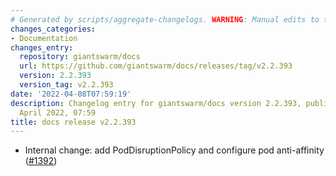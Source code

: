 ```yaml
---
# Generated by scripts/aggregate-changelogs. WARNING: Manual edits to this files will be overwritten.
changes_categories:
- Documentation
changes_entry:
  repository: giantswarm/docs
  url: https://github.com/giantswarm/docs/releases/tag/v2.2.393
  version: 2.2.393
  version_tag: v2.2.393
date: '2022-04-08T07:59:19'
description: Changelog entry for giantswarm/docs version 2.2.393, published on 08
  April 2022, 07:59
title: docs release v2.2.393
---
```


- Internal change: add PodDisruptionPolicy and configure pod anti-affinity ([#1392](https://github.com/giantswarm/docs/pull/1392))
